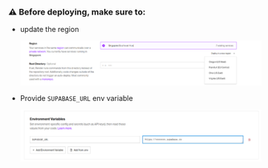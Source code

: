 ### ⚠ Before deploying, make sure to:

- update the region

  ![env](screenshots/region.png)

- Provide `SUPABASE_URL` env variable

  ![env](screenshots/env.png)
